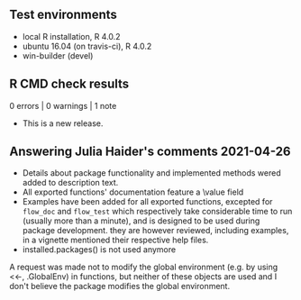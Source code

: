 ## Test environments
* local R installation, R 4.0.2
* ubuntu 16.04 (on travis-ci), R 4.0.2
* win-builder (devel)

## R CMD check results

0 errors | 0 warnings | 1 note

* This is a new release.

## Answering Julia Haider's comments 2021-04-26

* Details about package functionality and implemented methods wered added to description text.
* All exported functions' documentation feature a \value field
* Examples have been added for all exported functions, excepted for `flow_doc` and 
  `flow_test` which respectively take considerable time to run (usually more than a 
  minute), and is designed to be used during package development. they are however 
  reviewed, including examples, in a vignette mentioned their respective help files.
* installed.packages() is not used anymore

A request was made not to modify the global environment (e.g. by using <<-,
.GlobalEnv) in functions, but neither of these objects are used and I don't
believe the package modifies the global environment.

